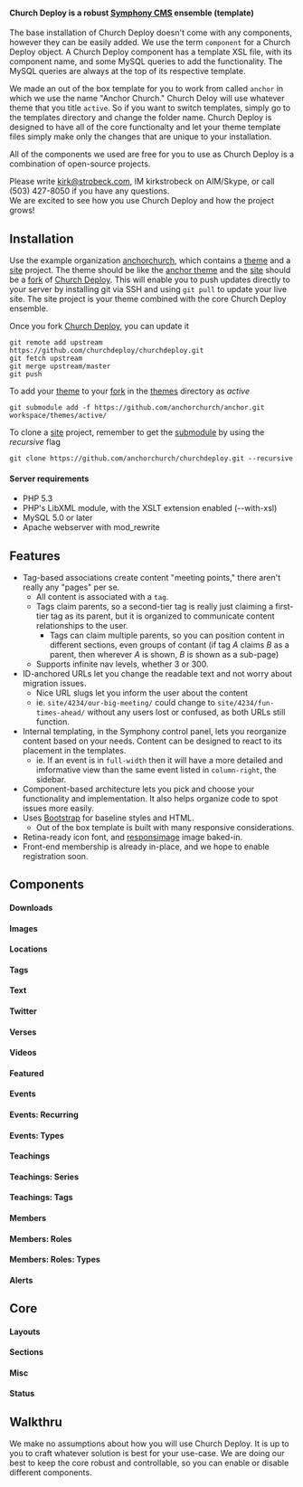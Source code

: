 #### Church Deploy is a robust [Symphony CMS](http://getsymphony.com/) ensemble (template)

The base installation of Church Deploy doesn't come with any components, however they can be easily added. We use the term `component` for a Church Deploy object. A Church Deploy component has a template XSL file, with its component name, and some MySQL queries to add the functionality. The MySQL queries are always at the top of its respective template.

We made an out of the box template for you to work from called `anchor` in which we use the name "Anchor Church." Church Deloy will use whatever theme that you title `active`. So if you want to switch templates, simply go to the templates directory and change the folder name. Church Deploy is designed to have all of the core functionalty and let your theme template files simply make only the changes that are unique to your installation.

All of the components we used are free for you to use as Church Deploy is a combination of open-source projects.

Please write [kirk@strobeck.com](mailto:kirk@strobeck.com), IM kirkstrobeck on AIM/Skype, or call (503) 427-8050 if you have any questions.  
We are excited to see how you use Church Deploy and how the project grows!

## Installation

Use the example organization [anchorchurch](https://github.com/anchorchurch), which contains a [theme](https://github.com/anchorchurch/anchor) and a [site](https://github.com/anchorchurch/churchdeploy) project. The theme should be like the [anchor theme](https://github.com/anchorchurch/anchor) and the [site](https://github.com/anchorchurch/churchdeploy) should be a [fork](https://github.com/anchorchurch/churchdeploy) of [Church Deploy](https://github.com/churchdeploy/churchdeploy). This will enable you to push updates directly to your server by installing git via SSH and using `git pull` to update your live site. The site project is your theme combined with the core Church Deploy ensemble.

Once you fork [Church Deploy](https://github.com/churchdeploy/churchdeploy), you can update it

    git remote add upstream https://github.com/churchdeploy/churchdeploy.git
    git fetch upstream
    git merge upstream/master
    git push
    
To add your [theme](https://github.com/anchorchurch/anchor) to your [fork](https://github.com/anchorchurch/churchdeploy) in the [themes](https://github.com/anchorchurch/churchdeploy/tree/master/workspace/themes) directory as *active*
    
    git submodule add -f https://github.com/anchorchurch/anchor.git workspace/themes/active/
    
To clone a [site](https://github.com/anchorchurch/churchdeploy) project, remember to get the [submodule](https://github.com/anchorchurch/churchdeploy/tree/master/workspace/themes) by using the *recursive* flag

	git clone https://github.com/anchorchurch/churchdeploy.git --recursive

#### Server requirements

- PHP 5.3
- PHP's LibXML module, with the XSLT extension enabled (--with-xsl)
- MySQL 5.0 or later
- Apache webserver with mod_rewrite


## Features

- Tag-based associations create content "meeting points," there aren't really any "pages" per se.
    - All content is associated with a `tag`.
    - Tags claim parents, so a second-tier tag is really just claiming a first-tier tag as its parent, but it is organized to communicate content relationships to the user.
        - Tags can claim multiple parents, so you can position content in different sections, even groups of contant (if tag *A* claims *B* as a parent, then wherever *A* is shown, *B* is shown as a sub-page)
    - Supports infinite nav levels, whether 3 or 300.
- ID-anchored URLs let you change the readable text and not worry about migration issues.
    - Nice URL slugs let you inform the user about the content
    - ie. `site/4234/our-big-meeting/` could change to `site/4234/fun-times-ahead/` without any users lost or confused, as both URLs still function.
- Internal templating, in the Symphony control panel, lets you reorganize content based on your needs. Content can be designed to react to its placement in the templates.
    - ie. If an event is in `full-width` then it will have a more detailed and imformative view than the same event listed in `column-right`, the sidebar.
- Component-based architecture lets you pick and choose your functionality and implementation. It also helps organize code to spot issues more easily.
- Uses [Bootstrap](http://twitter.github.com/bootstrap/) for baseline styles and HTML.
    - Out of the box template is built with many responsive considerations.
- Retina-ready icon font, and [responsimage](http://responsimage.com/) image baked-in.
- Front-end membership is already in-place, and we hope to enable registration soon.

## Components

#### Downloads

#### Images

#### Locations

#### Tags

#### Text

#### Twitter

#### Verses

#### Videos

#### Featured

#### Events

#### Events: Recurring

#### Events: Types

#### Teachings

#### Teachings: Series

#### Teachings: Tags

#### Members

#### Members: Roles

#### Members: Roles: Types

#### Alerts


## Core

#### Layouts

#### Sections

#### Misc

#### Status


## Walkthru

We make no assumptions about how you will use Church Deploy. It is up to you to craft whatever solution is best for your use-case. We are doing our best to keep the core robust and controllable, so you can enable or disable different components. 
